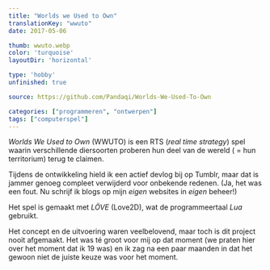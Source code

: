```yaml
---
title: "Worlds we Used to Own"
translationKey: "wwuto"
date: 2017-05-06

thumb: wwuto.webp
color: 'turquoise'
layoutDir: 'horizontal'

type: 'hobby'
unfinished: true

source: https://github.com/Pandaqi/Worlds-We-Used-To-Own

categories: ["programmeren", "ontwerpen"]
tags: ["computerspel"]
---
```


_Worlds We Used to Own_ (WWUTO) is een RTS (_real time strategy_) spel waarin verschillende diersoorten proberen hun deel van de wereld ( = hun territorium) terug te claimen.

Tijdens de ontwikkeling hield ik een actief devlog bij op Tumblr, maar dat is jammer genoeg compleet verwijderd voor onbekende redenen. (Ja, het was een fout. Nu schrijf ik blogs op mijn _eigen_ websites in _eigen_ beheer!)

Het spel is gemaakt met _LÖVE_ (Love2D), wat de programmeertaal _Lua_ gebruikt. 

Het concept en de uitvoering waren veelbelovend, maar toch is dit project nooit afgemaakt. Het was té groot voor mij op dat moment (we praten hier over het moment dat ik 19 was) en ik zag na een paar maanden in dat het gewoon niet de juiste keuze was voor het moment.